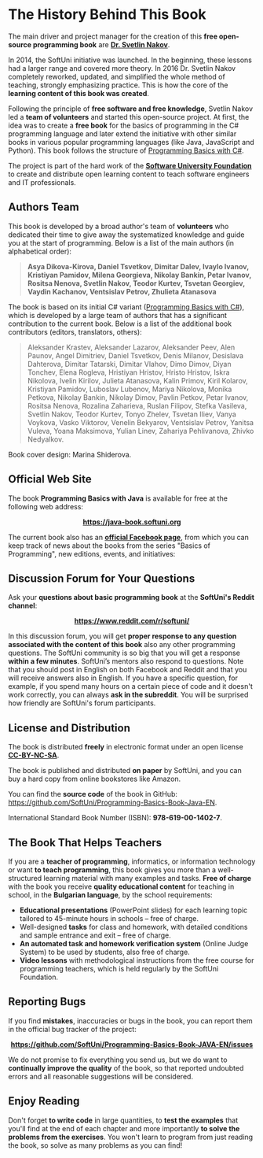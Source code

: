 
# The History Behind This Book

The main driver and project manager for the creation of this **free open-source programming book** are **[Dr. Svetlin Nakov](https://nakov.com)**.

In 2014, the SoftUni initiative was launched. In the beginning, these lessons had a larger range and covered more theory. In 2016 Dr. Svetlin Nakov completely reworked, updated, and simplified the whole method of teaching, strongly emphasizing practice. This is how the core of the **learning content of this book was created**.

<!-- to update -->
<!-- The free courses at SoftUni for introduction to programming are probably the most massive trainings ever conducted in South-Eastern Europe. Until 2017 the course in programming basics **was held over 150 times, in around 40 Bulgarian towns and cities** in person and multiple times online with over 50 000 participants. It was completely natural to write a **book** for the tens of thousands of participants at the SoftUni basic programming course -->
Following the principle of **free software and free knowledge**, Svetlin Nakov led a **team of volunteers** and started this open-source project. At first, the idea was to create a **free book** for the basics of programming in the C# programming language and later extend the initiative with other similar books in various popular programming languages (like Java, JavaScript and Python).
This book follows the structure of [Programming Basics with C#](https://csharp-book.softuni.org/).

The project is part of the hard work of the **[Software University Foundation](https://softuni.foundation)** to create and distribute open learning content to teach software engineers and IT professionals.

## Authors Team

This book is developed by a broad author's team of **volunteers** who dedicated their time to give away the systematized knowledge and guide you at the start of programming. Below is a list of the main authors (in alphabetical order):

> **Asya Dikova-Kirova, Daniel Tsvetkov, Dimitar Dalev, Ivaylo Ivanov, Kristiyan Pamidov, Milena Georgieva, Nikolay Bankin, Petar Ivanov, Rositsa Nenova, Svetlin Nakov, Teodor Kurtev, Tsvetan Georgiev, Vaydin Kachanov, Ventsislav Petrov, Zhulieta Atanasova**

The book is based on its initial C# variant ([Programming Basics with C#](https://csharp-book.softuni.org)), which is developed by a large team of authors that has a significant contribution to the current book. Below is a list of the additional book contributors (editors, translators, others):

> Aleksander Krastev, Aleksander Lazarov, Aleksander Peev, Alen Paunov, Angel Dimitriev, Daniel Tsvetkov, Denis Milanov, Desislava Dahterova, Dimitar Tatarski, Dimitar Vlahov, Dimo Dimov, Diyan Tonchev, Elena Rogleva, Hristiyan Hristov, Hristo Hristov, Iskra Nikolova, Ivelin Kirilov, Julieta Atanasova, Kalin Primov, Kiril Kolarov, Kristiyan Pamidov, Luboslav Lubenov, Mariya Nikolova, Monika Petkova, Nikolay Bankin, Nikolay Dimov, Pavlin Petkov, Petar Ivanov, Rositsa Nenova, Rozalina Zaharieva, Ruslan Filipov, Stefka Vasileva, Svetlin Nakov, Teodor Kurtev, Tonyo Zhelev, Tsvetan Iliev, Vanya Voykova, Vasko Viktorov, Venelin Bekyarov, Ventsislav Petrov, Yanitsa Vuleva, Yoana Maksimova, Yulian Linev, Zahariya Pehlivanova, Zhivko Nedyalkov.

Book cover design: Marina Shiderova.

## Official Web Site

The book **Programming Basics with Java** is available for free at the following web address:

<p align="center"><strong><a href="https://java-book.softuni.org">https://java-book.softuni.org</a></strong></p>

The current book also has an [**official Facebook page**](https://www.facebook.com/IntroProgrammingBooks/), from which you can keep track of news about the books from the series "Basics of Programming", new editions, events, and initiatives:

## Discussion Forum for Your Questions

Ask your **questions about basic programming book** at the **SoftUni's Reddit channel**:

<p align="center"><strong><a href="https://www.reddit.com/r/softuni/">https://www.reddit.com/r/softuni/</a></strong></p>

In this discussion forum, you will get **proper response to any question associated with the content of this book** also any other programming questions. The SoftUni community is so big that you will get a response **within a few minutes**. SoftUni’s mentors also respond to questions. Note that you should post in English on both Facebook and Reddit and that you will receive answers also in English.
If you have a specific question, for example, if you spend many hours on a certain piece of code and it doesn't work correctly, you can always **ask in the subreddit**. You will be surprised how friendly are SoftUni's forum participants.

## License and Distribution

The book is distributed **freely** in electronic format under an open license **[CC-BY-NC-SA](https://creativecommons.org/licenses/by-nc-sa/4.0/)**.

The book is published and distributed **on paper** by SoftUni, and you can buy a hard copy from online bookstores like Amazon.

You can find the **source code** of the book in GitHub: https://github.com/SoftUni/Programming-Basics-Book-Java-EN.

International Standard Book Number (ISBN): **978-619-00-1402-7**.

## The Book That Helps Teachers 

If you are a **teacher of programming**, informatics, or information technology or want **to teach programming**, this book gives you more
than a well-structured learning material with many examples and tasks. **Free of charge** with the book you receive **quality educational content** for teaching in school, in the **Bulgarian language**, by the school requirements:

* **Educational presentations** (PowerPoint slides) for each learning topic tailored to 45-minute hours in schools – free of charge.
* Well-designed **tasks** for class and homework, with detailed conditions and sample entrance and exit – free of charge.
* **An automated task and homework verification system** (Online Judge System) to be used by students, also free of charge.
* **Video lessons** with methodological instructions from the free course for programming teachers, which is held regularly by the SoftUni Foundation.

## Reporting Bugs

If you find **mistakes**, inaccuracies or bugs in the book, you can report them in the official bug tracker of the project:

<p align="center"><strong><a href="https://github.com/SoftUni/Programming-Basics-Book-JAVA-EN/issues">https://github.com/SoftUni/Programming-Basics-Book-JAVA-EN/issues</a></strong></p>

We do not promise to fix everything you send us, but we do want to **continually improve the quality** of the book, so that reported undoubted errors and all reasonable suggestions will be considered.

## Enjoy Reading

Don't forget **to write code** in large quantities, to **test the examples** that you'll find at the end of each chapter and more importantly **to solve the problems from the exercises**. You won't learn to program from just reading the book, so solve as many problems as you can find!
